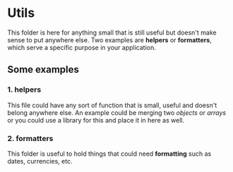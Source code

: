 # Utils

This folder is here for anything small that is still useful but doesn't make sense to put anywhere else. Two examples are **helpers** or **formatters**, which serve a specific purpose in your application.

## Some examples

### 1. helpers

This file could have any sort of function that is small, useful and doesn't belong anywhere else. An example could be merging two _objects_ or _arrays_ or you could use a library for this and place it in here as well.

### 2. formatters

This folder is useful to hold things that could need **formatting** such as dates, currencies, etc.
